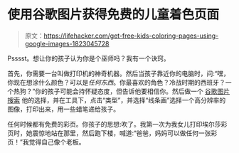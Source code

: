 # 使用谷歌图片获得免费的儿童着色页面

> 原文：<https://lifehacker.com/get-free-kids-coloring-pages-using-google-images-1823045728>

Psssst。想让你的孩子认为你是个巫师吗？我有一个诀窍。

首先，你需要一台叫做打印机的神奇机器。然后当孩子靠近你的电脑时，问:“嘿，你现在想涂什么颜色？可以是*任何东西*。你最喜欢的角色？冷战时期的西班牙？一个热狗？”你的孩子可能会持怀疑态度，但告诉他要相信你。然后做一个 [谷歌图片搜索](https://images.google.com/) 他的选择，并在工具下，点击“类型”，并选择“线条画”选择一个高分辨率的图像，打印出来，用一些蜡笔递给孩子。



任何时候都有免费的彩页。你孩子的思想:吹了。我第一次为我女儿打印埃尔莎彩页时，她震惊地站在那里，然后跑下楼，喊道:“爸爸，妈妈可以做任何一张彩页！”我觉得自己像个老板。
